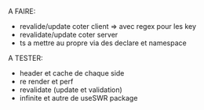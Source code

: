A FAIRE:

- revalide/update coter client => avec regex pour les key
- revalidate/update coter server
- ts a mettre au propre via des declare et namespace

A TESTER:

- header et cache de chaque side
- re render et perf
- revalidate (update et validation)
- infinite et autre de useSWR package
